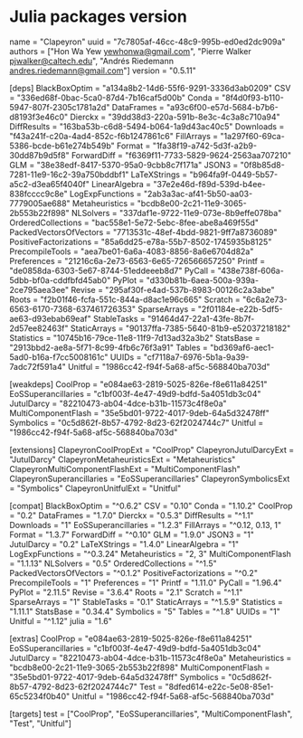 # Julia packages version
name = "Clapeyron"
uuid = "7c7805af-46cc-48c9-995b-ed0ed2dc909a"
authors = ["Hon Wa Yew <yewhonwa@gmail.com>", "Pierre Walker <pjwalker@caltech.edu>", "Andrés Riedemann <andres.riedemann@gmail.com>"]
version = "0.5.11"

[deps]
BlackBoxOptim = "a134a8b2-14d6-55f6-9291-3336d3ab0209"
CSV = "336ed68f-0bac-5ca0-87d4-7b16caf5d00b"
Conda = "8f4d0f93-b110-5947-807f-2305c1781a2d"
DataFrames = "a93c6f00-e57d-5684-b7b6-d8193f3e46c0"
Dierckx = "39dd38d3-220a-591b-8e3c-4c3a8c710a94"
DiffResults = "163ba53b-c6d8-5494-b064-1a9d43ac40c5"
Downloads = "f43a241f-c20a-4ad4-852c-f6b1247861c6"
FillArrays = "1a297f60-69ca-5386-bcde-b61e274b549b"
Format = "1fa38f19-a742-5d3f-a2b9-30dd87b9d5f8"
ForwardDiff = "f6369f11-7733-5829-9624-2563aa707210"
GLM = "38e38edf-8417-5370-95a0-9cbb8c7f171a"
JSON3 = "0f8b85d8-7281-11e9-16c2-39a750bddbf1"
LaTeXStrings = "b964fa9f-0449-5b57-a5c2-d3ea65f4040f"
LinearAlgebra = "37e2e46d-f89d-539d-b4ee-838fcccc9c8e"
LogExpFunctions = "2ab3a3ac-af41-5b50-aa03-7779005ae688"
Metaheuristics = "bcdb8e00-2c21-11e9-3065-2b553b22f898"
NLSolvers = "337daf1e-9722-11e9-073e-8b9effe078ba"
OrderedCollections = "bac558e1-5e72-5ebc-8fee-abe8a469f55d"
PackedVectorsOfVectors = "7713531c-48ef-4bdd-9821-9ff7a8736089"
PositiveFactorizations = "85a6dd25-e78a-55b7-8502-1745935b8125"
PrecompileTools = "aea7be01-6a6a-4083-8856-8a6e6704d82a"
Preferences = "21216c6a-2e73-6563-6e65-726566657250"
Printf = "de0858da-6303-5e67-8744-51eddeeeb8d7"
PyCall = "438e738f-606a-5dbb-bf0a-cddfbfd45ab0"
PyPlot = "d330b81b-6aea-500a-939a-2ce795aea3ee"
Revise = "295af30f-e4ad-537b-8983-00126c2a3abe"
Roots = "f2b01f46-fcfa-551c-844a-d8ac1e96c665"
Scratch = "6c6a2e73-6563-6170-7368-637461726353"
SparseArrays = "2f01184e-e22b-5df5-ae63-d93ebab69eaf"
StableTasks = "91464d47-22a1-43fe-8b7f-2d57ee82463f"
StaticArrays = "90137ffa-7385-5640-81b9-e52037218182"
Statistics = "10745b16-79ce-11e8-11f9-7d13ad32a3b2"
StatsBase = "2913bbd2-ae8a-5f71-8c99-4fb6c76f3a91"
Tables = "bd369af6-aec1-5ad0-b16a-f7cc5008161c"
UUIDs = "cf7118a7-6976-5b1a-9a39-7adc72f591a4"
Unitful = "1986cc42-f94f-5a68-af5c-568840ba703d"

[weakdeps]
CoolProp = "e084ae63-2819-5025-826e-f8e611a84251"
EoSSuperancillaries = "c1bf003f-4e47-49d9-bdfd-5a4051db3c04"
JutulDarcy = "82210473-ab04-4dce-b31b-11573c4f8e0a"
MultiComponentFlash = "35e5bd01-9722-4017-9deb-64a5d32478ff"
Symbolics = "0c5d862f-8b57-4792-8d23-62f2024744c7"
Unitful = "1986cc42-f94f-5a68-af5c-568840ba703d"

[extensions]
ClapeyronCoolPropExt = "CoolProp"
ClapeyronJutulDarcyExt = "JutulDarcy"
ClapeyronMetaheuristicsExt = "Metaheuristics"
ClapeyronMultiComponentFlashExt = "MultiComponentFlash"
ClapeyronSuperancillaries = "EoSSuperancillaries"
ClapeyronSymbolicsExt = "Symbolics"
ClapeyronUnitfulExt = "Unitful"

[compat]
BlackBoxOptim = "^0.6.2"
CSV = "0.10"
Conda = "1.10.2"
CoolProp = "0.2"
DataFrames = "1.7.0"
Dierckx = "0.5.3"
DiffResults = "^1.1"
Downloads = "1"
EoSSuperancillaries = "1.2.3"
FillArrays = "^0.12, 0.13, 1"
Format = "1.3.7"
ForwardDiff = "^0.10"
GLM = "1.9.0"
JSON3 = "1"
JutulDarcy = "0.2"
LaTeXStrings = "1.4.0"
LinearAlgebra = "1"
LogExpFunctions = "^0.3.24"
Metaheuristics = "2, 3"
MultiComponentFlash = "1.1.13"
NLSolvers = "0.5"
OrderedCollections = "^1.5"
PackedVectorsOfVectors = "^0.1.2"
PositiveFactorizations = "^0.2"
PrecompileTools = "1"
Preferences = "1"
Printf = "1.11.0"
PyCall = "1.96.4"
PyPlot = "2.11.5"
Revise = "3.6.4"
Roots = "2.1"
Scratch = "^1.1"
SparseArrays = "1"
StableTasks = "0.1"
StaticArrays = "^1.5.9"
Statistics = "1.11.1"
StatsBase = "0.34.4"
Symbolics = "5"
Tables = "^1.8"
UUIDs = "1"
Unitful = "^1.12"
julia = "1.6"

[extras]
CoolProp = "e084ae63-2819-5025-826e-f8e611a84251"
EoSSuperancillaries = "c1bf003f-4e47-49d9-bdfd-5a4051db3c04"
JutulDarcy = "82210473-ab04-4dce-b31b-11573c4f8e0a"
Metaheuristics = "bcdb8e00-2c21-11e9-3065-2b553b22f898"
MultiComponentFlash = "35e5bd01-9722-4017-9deb-64a5d32478ff"
Symbolics = "0c5d862f-8b57-4792-8d23-62f2024744c7"
Test = "8dfed614-e22c-5e08-85e1-65c5234f0b40"
Unitful = "1986cc42-f94f-5a68-af5c-568840ba703d"

[targets]
test = ["CoolProp", "EoSSuperancillaries", "MultiComponentFlash", "Test", "Unitful"]
